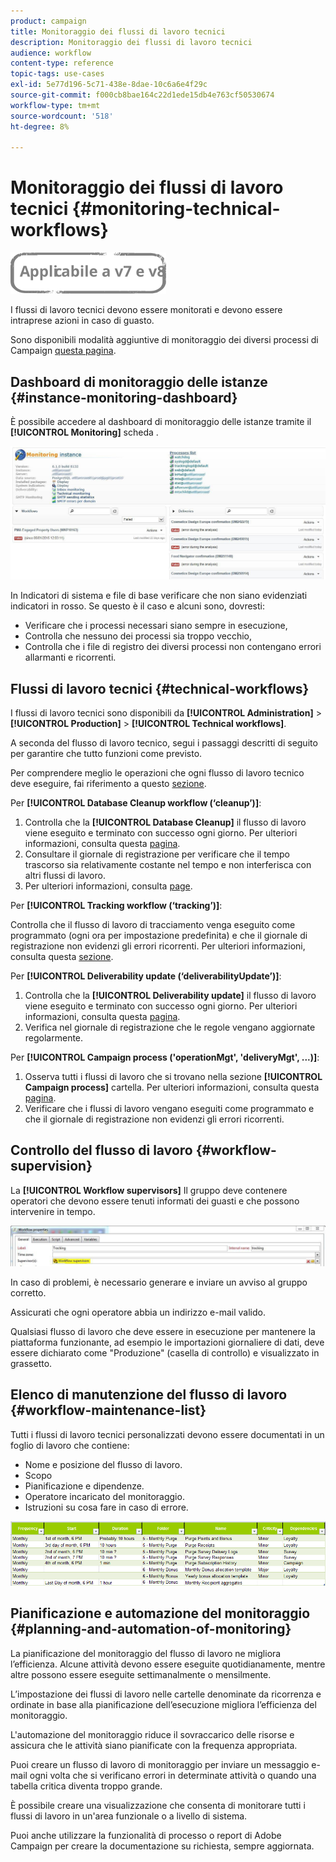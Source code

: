 ```yaml
---
product: campaign
title: Monitoraggio dei flussi di lavoro tecnici
description: Monitoraggio dei flussi di lavoro tecnici
audience: workflow
content-type: reference
topic-tags: use-cases
exl-id: 5e77d196-5c71-438e-8dae-10c6a6e4f29c
source-git-commit: f000cb8bae164c22d1ede15db4e763cf50530674
workflow-type: tm+mt
source-wordcount: '518'
ht-degree: 8%

---
```


# Monitoraggio dei flussi di lavoro tecnici {#monitoring-technical-workflows}

![](../../assets/common.svg)

I flussi di lavoro tecnici devono essere monitorati e devono essere intraprese azioni in caso di guasto.

Sono disponibili modalità aggiuntive di monitoraggio dei diversi processi di Campaign [questa pagina](../../production/using/monitoring-guidelines.md).

## Dashboard di monitoraggio delle istanze {#instance-monitoring-dashboard}

È possibile accedere al dashboard di monitoraggio delle istanze tramite il **[!UICONTROL Monitoring]** scheda .

![](assets/monitoring_technical_workflows1.png)

In Indicatori di sistema e file di base verificare che non siano evidenziati indicatori in rosso. Se questo è il caso e alcuni sono, dovresti:

* Verificare che i processi necessari siano sempre in esecuzione,
* Controlla che nessuno dei processi sia troppo vecchio,
* Controlla che i file di registro dei diversi processi non contengano errori allarmanti e ricorrenti.

## Flussi di lavoro tecnici {#technical-workflows}

I flussi di lavoro tecnici sono disponibili da **[!UICONTROL Administration]** > **[!UICONTROL Production]** > **[!UICONTROL Technical workflows]**.

A seconda del flusso di lavoro tecnico, segui i passaggi descritti di seguito per garantire che tutto funzioni come previsto.

Per comprendere meglio le operazioni che ogni flusso di lavoro tecnico deve eseguire, fai riferimento a questo [sezione](about-technical-workflows.md).

Per **[!UICONTROL Database Cleanup workflow (‘cleanup’)]**:

1. Controlla che la **[!UICONTROL Database Cleanup]** il flusso di lavoro viene eseguito e terminato con successo ogni giorno. Per ulteriori informazioni, consulta questa [pagina](delivery.md).
1. Consultare il giornale di registrazione per verificare che il tempo trascorso sia relativamente costante nel tempo e non interferisca con altri flussi di lavoro.
1. Per ulteriori informazioni, consulta [page](../../production/using/database-cleanup-workflow.md).

Per **[!UICONTROL Tracking workflow (‘tracking’)]**:

Controlla che il flusso di lavoro di tracciamento venga eseguito come programmato (ogni ora per impostazione predefinita) e che il giornale di registrazione non evidenzi gli errori ricorrenti. Per ulteriori informazioni, consulta questa [sezione](delivery.md).

Per **[!UICONTROL Deliverability update (‘deliverabilityUpdate’)]**:

1. Controlla che la **[!UICONTROL Deliverability update]** il flusso di lavoro viene eseguito e terminato con successo ogni giorno. Per ulteriori informazioni, consulta questa [pagina](delivery.md).
1. Verifica nel giornale di registrazione che le regole vengano aggiornate regolarmente.

Per **[!UICONTROL Campaign process ('operationMgt', 'deliveryMgt', ...)]**:

1. Osserva tutti i flussi di lavoro che si trovano nella sezione **[!UICONTROL Campaign process]** cartella. Per ulteriori informazioni, consulta questa [pagina](about-technical-workflows.md).
1. Verificare che i flussi di lavoro vengano eseguiti come programmato e che il giornale di registrazione non evidenzi gli errori ricorrenti.

## Controllo del flusso di lavoro {#workflow-supervision}

La **[!UICONTROL Workflow supervisors]** Il gruppo deve contenere operatori che devono essere tenuti informati dei guasti e che possono intervenire in tempo.

![](assets/monitoring_technical_workflows3.png)

In caso di problemi, è necessario generare e inviare un avviso al gruppo corretto.

Assicurati che ogni operatore abbia un indirizzo e-mail valido.

Qualsiasi flusso di lavoro che deve essere in esecuzione per mantenere la piattaforma funzionante, ad esempio le importazioni giornaliere di dati, deve essere dichiarato come &quot;Produzione&quot; (casella di controllo) e visualizzato in grassetto.

## Elenco di manutenzione del flusso di lavoro {#workflow-maintenance-list}

Tutti i flussi di lavoro tecnici personalizzati devono essere documentati in un foglio di lavoro che contiene:

* Nome e posizione del flusso di lavoro.
* Scopo
* Pianificazione e dipendenze.
* Operatore incaricato del monitoraggio.
* Istruzioni su cosa fare in caso di errore.

![](assets/monitoring_technical_workflows4.png)

## Pianificazione e automazione del monitoraggio {#planning-and-automation-of-monitoring}

La pianificazione del monitoraggio del flusso di lavoro ne migliora l’efficienza. Alcune attività devono essere eseguite quotidianamente, mentre altre possono essere eseguite settimanalmente o mensilmente.

L’impostazione dei flussi di lavoro nelle cartelle denominate da ricorrenza e ordinate in base alla pianificazione dell’esecuzione migliora l’efficienza del monitoraggio.

L&#39;automazione del monitoraggio riduce il sovraccarico delle risorse e assicura che le attività siano pianificate con la frequenza appropriata.

Puoi creare un flusso di lavoro di monitoraggio per inviare un messaggio e-mail ogni volta che si verificano errori in determinate attività o quando una tabella critica diventa troppo grande.

È possibile creare una visualizzazione che consenta di monitorare tutti i flussi di lavoro in un&#39;area funzionale o a livello di sistema.

Puoi anche utilizzare la funzionalità di processo o report di Adobe Campaign per creare la documentazione su richiesta, sempre aggiornata.
